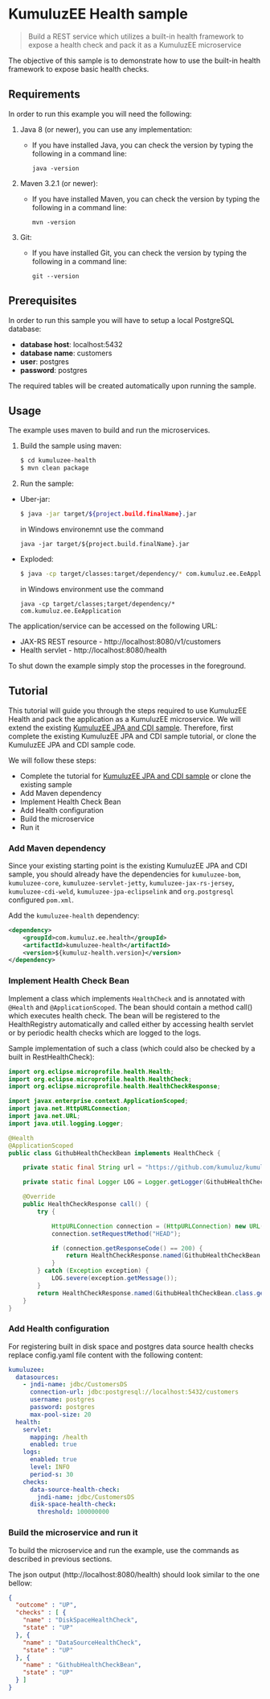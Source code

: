 # KumuluzEE Health sample

> Build a REST service which utilizes a built-in health framework to expose a health check and pack it as a KumuluzEE 
microservice

The objective of this sample is to demonstrate how to use the built-in health framework to expose basic health checks.

## Requirements

In order to run this example you will need the following:

1. Java 8 (or newer), you can use any implementation:
    * If you have installed Java, you can check the version by typing the following in a command line:
        
        ```
        java -version
        ```

2. Maven 3.2.1 (or newer):
    * If you have installed Maven, you can check the version by typing the following in a command line:
        
        ```
        mvn -version
        ```
3. Git:
    * If you have installed Git, you can check the version by typing the following in a command line:
    
        ```
        git --version
        ```
    


## Prerequisites

In order to run this sample you will have to setup a local PostgreSQL database:
- __database host__: localhost:5432
- __database name__: customers
- __user__: postgres
- __password__: postgres

The required tables will be created automatically upon running the sample.

## Usage

The example uses maven to build and run the microservices.

1. Build the sample using maven:

    ```bash
    $ cd kumuluzee-health
    $ mvn clean package
    ```

2. Run the sample:
* Uber-jar:

    ```bash
    $ java -jar target/${project.build.finalName}.jar
    ```
    
    in Windows environemnt use the command
    ```batch
    java -jar target/${project.build.finalName}.jar
    ```

* Exploded:

    ```bash
    $ java -cp target/classes:target/dependency/* com.kumuluz.ee.EeApplication
    ```
    
    in Windows environment use the command
    ```batch
    java -cp target/classes;target/dependency/* com.kumuluz.ee.EeApplication
    ```
    
The application/service can be accessed on the following URL:
* JAX-RS REST resource - http://localhost:8080/v1/customers
* Health servlet - http://localhost:8080/health

To shut down the example simply stop the processes in the foreground.

## Tutorial
This tutorial will guide you through the steps required to use KumuluzEE Health and pack the application as a KumuluzEE 
microservice. We will extend the existing [KumuluzEE JPA and CDI sample](https://github.com/kumuluz/kumuluzee-samples/tree/master/jpa). 
Therefore, first complete the existing KumuluzEE JPA and CDI sample tutorial, or clone the KumuluzEE JPA and CDI sample code.

We will follow these steps:
* Complete the tutorial for [KumuluzEE JPA and CDI sample](https://github.com/kumuluz/kumuluzee-samples/tree/master/jpa) or clone the existing sample
* Add Maven dependency
* Implement Health Check Bean
* Add Health configuration
* Build the microservice
* Run it

### Add Maven dependency

Since your existing starting point is the existing KumuluzEE JPA and CDI sample, you should already have the dependencies 
for `kumuluzee-bom`, `kumuluzee-core`, `kumuluzee-servlet-jetty`, `kumuluzee-jax-rs-jersey`, `kumuluzee-cdi-weld`, 
`kumuluzee-jpa-eclipselink` and `org.postgresql` configured `pom.xml`.

Add the `kumuluzee-health` dependency:
```xml
<dependency>
    <groupId>com.kumuluz.ee.health</groupId>
    <artifactId>kumuluzee-health</artifactId>
    <version>${kumuluz-health.version}</version>
</dependency>
```

### Implement Health Check Bean

Implement a class which implements `HealthCheck` and is annotated with `@Health` and `@ApplicationScoped`. The bean 
should contain a method call() which executes health check. The bean will be registered to the HealthRegistry 
automatically and called either by accessing health servlet or by periodic health checks which are logged to the logs.

Sample implementation of such a class (which could also be checked by a built in RestHealthCheck):

```java
import org.eclipse.microprofile.health.Health;
import org.eclipse.microprofile.health.HealthCheck;
import org.eclipse.microprofile.health.HealthCheckResponse;

import javax.enterprise.context.ApplicationScoped;
import java.net.HttpURLConnection;
import java.net.URL;
import java.util.logging.Logger;

@Health
@ApplicationScoped
public class GithubHealthCheckBean implements HealthCheck {

    private static final String url = "https://github.com/kumuluz/kumuluzee";

    private static final Logger LOG = Logger.getLogger(GithubHealthCheckBean.class.getSimpleName());

    @Override
    public HealthCheckResponse call() {
        try {

            HttpURLConnection connection = (HttpURLConnection) new URL(url).openConnection();
            connection.setRequestMethod("HEAD");

            if (connection.getResponseCode() == 200) {
                return HealthCheckResponse.named(GithubHealthCheckBean.class.getSimpleName()).up().build();
            }
        } catch (Exception exception) {
            LOG.severe(exception.getMessage());
        }
        return HealthCheckResponse.named(GithubHealthCheckBean.class.getSimpleName()).down().build();
    }
}
```

### Add Health configuration

For registering built in disk space and postgres data source health checks replace config.yaml file content with the 
following 
content:

```yaml
kumuluzee:
  datasources:
    - jndi-name: jdbc/CustomersDS
      connection-url: jdbc:postgresql://localhost:5432/customers
      username: postgres
      password: postgres
      max-pool-size: 20
  health:
    servlet:
      mapping: /health
      enabled: true
    logs:
      enabled: true
      level: INFO
      period-s: 30
    checks:
      data-source-health-check:
        jndi-name: jdbc/CustomersDS
      disk-space-health-check:
        threshold: 100000000
```

### Build the microservice and run it

To build the microservice and run the example, use the commands as described in previous sections.

The json output (http://localhost:8080/health) should look similar to the one bellow:
```json
{
  "outcome" : "UP",
  "checks" : [ {
    "name" : "DiskSpaceHealthCheck",
    "state" : "UP"
  }, {
    "name" : "DataSourceHealthCheck",
    "state" : "UP"
  }, {
    "name" : "GithubHealthCheckBean",
    "state" : "UP"
  } ]
}
```